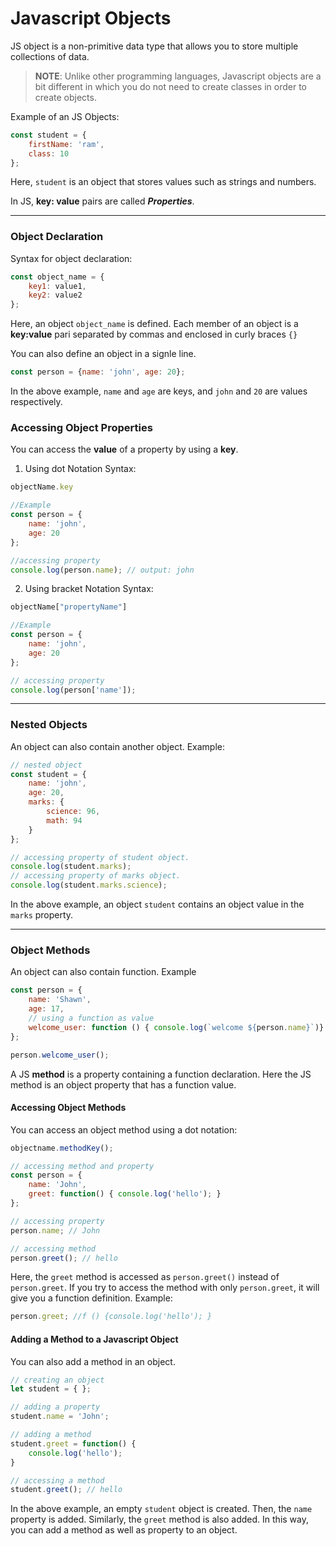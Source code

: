 # Javascript Objects
JS object is a non-primitive data type that allows you to store multiple collections of data.

> **NOTE**: Unlike other programming languages, Javascript objects are a bit different in which you do not need to create classes in order to create objects.

Example of an JS Objects:
```js
const student = {
	firstName: 'ram',
	class: 10
};
```

Here, `student` is an object that stores values such as strings and numbers.

In JS, **key: value** pairs are called ***Properties***.

---
### Object Declaration
Syntax for object declaration:
```js
const object_name = {
	key1: value1,
	key2: value2
};
```
Here, an object `object_name` is defined. Each member of an object is a **key:value** pari separated by commas and enclosed in curly braces `{}`

You can also define an object in a signle line.
```js
const person = {name: 'john', age: 20};
```

In the above example, `name` and `age` are keys, and `john` and `20` are values respectively.

### Accessing Object Properties
You can access the **value** of a property by using a **key**.
1. Using dot Notation
Syntax:
```js
objectName.key
```
```js
//Example
const person = {
	name: 'john',
	age: 20
};

//accessing property
console.log(person.name); // output: john

```
2. Using bracket Notation
Syntax:
```js
objectName["propertyName"]
```
```js
//Example
const person = {
	name: 'john',
	age: 20
};

// accessing property
console.log(person['name']);
```
---
### Nested Objects
An object can also contain another object. Example:
```js
// nested object
const student = {
	name: 'john',
	age: 20,
	marks: {
		science: 96,
		math: 94
	}
};

// accessing property of student object.
console.log(student.marks);
// accessing property of marks object.
console.log(student.marks.science);
```
In the above example, an object `student` contains an object value in the `marks` property.

---
### Object Methods
An object can also contain function. Example
```js
const person = {
	name: 'Shawn',
	age: 17,
	// using a function as value
	welcome_user: function () { console.log(`welcome ${person.name}`)}
};

person.welcome_user();
```

A JS **method** is a property containing a function declaration. Here the JS method is an object property that has a function value.

#### Accessing Object Methods
You can access an object method using a dot notation:
```js
objectname.methodKey();
```
```js
// accessing method and property
const person = {
    name: 'John',
    greet: function() { console.log('hello'); }
};

// accessing property
person.name; // John

// accessing method
person.greet(); // hello
```
Here, the `greet` method is accessed as `person.greet()` instead of `person.greet`. If you try to access the method with only `person.greet`, it will give you a function definition. Example:
```js
person.greet; //f () {console.log('hello'); }
```

#### Adding a Method to a Javascript Object
You can also add a method in an object.
```js
// creating an object
let student = { };

// adding a property
student.name = 'John';

// adding a method
student.greet = function() {
    console.log('hello');
}

// accessing a method
student.greet(); // hello
```
In the above example, an empty `student` object is created. Then, the `name` property is added. Similarly, the `greet` method is also added. In this way, you can add a method as well as property to an object.